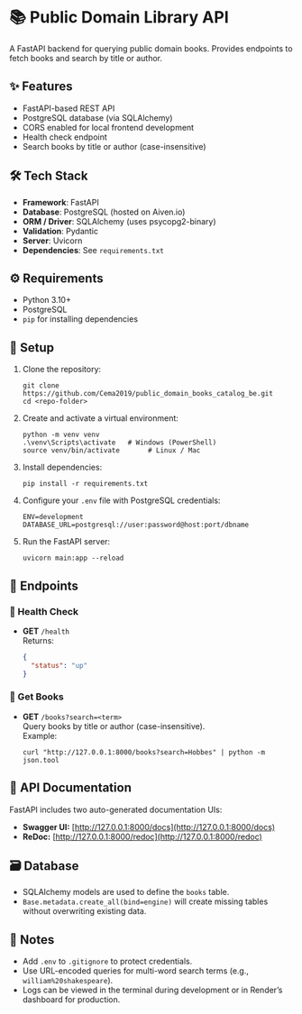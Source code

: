 # 📚 Public Domain Library API

A FastAPI backend for querying public domain books. Provides endpoints to fetch books and search by title or author.

## ✨ Features

- FastAPI-based REST API
- PostgreSQL database (via SQLAlchemy)
- CORS enabled for local frontend development
- Health check endpoint
- Search books by title or author (case-insensitive)

## 🛠️ Tech Stack

- **Framework**: FastAPI
- **Database**: PostgreSQL (hosted on Aiven.io)
- **ORM / Driver**: SQLAlchemy (uses psycopg2-binary)
- **Validation**: Pydantic
- **Server**: Uvicorn
- **Dependencies**: See `requirements.txt`

## ⚙️ Requirements

- Python 3.10+
- PostgreSQL
- `pip` for installing dependencies

## 🔧 Setup

1. Clone the repository:

   ```
   git clone https://github.com/Cema2019/public_domain_books_catalog_be.git
   cd <repo-folder>
   ```

2. Create and activate a virtual environment:

   ```
   python -m venv venv
   .\venv\Scripts\activate   # Windows (PowerShell)
   source venv/bin/activate       # Linux / Mac
   ```

3. Install dependencies:

   ```
   pip install -r requirements.txt
   ```

4. Configure your `.env` file with PostgreSQL credentials:

   ```
   ENV=development
   DATABASE_URL=postgresql://user:password@host:port/dbname
   ```

5. Run the FastAPI server:
   ```
   uvicorn main:app --reload
   ```

## 🚀 Endpoints

### 💓 Health Check

- **GET** `/health`  
  Returns:
  ```json
  {
    "status": "up"
  }
  ```

### 📘 Get Books

- **GET** `/books?search=<term>`  
  Query books by title or author (case-insensitive).  
  Example:
  ```
  curl "http://127.0.0.1:8000/books?search=Hobbes" | python -m json.tool
  ```

## 🧭 API Documentation

FastAPI includes two auto-generated documentation UIs:

- **Swagger UI:** [http://127.0.0.1:8000/docs](http://127.0.0.1:8000/docs)
- **ReDoc:** [http://127.0.0.1:8000/redoc](http://127.0.0.1:8000/redoc)

## 🗃️ Database

- SQLAlchemy models are used to define the `books` table.
- `Base.metadata.create_all(bind=engine)` will create missing tables without overwriting existing data.

## 📝 Notes

- Add `.env` to `.gitignore` to protect credentials.
- Use URL-encoded queries for multi-word search terms (e.g., `william%20shakespeare`).
- Logs can be viewed in the terminal during development or in Render’s dashboard for production.
